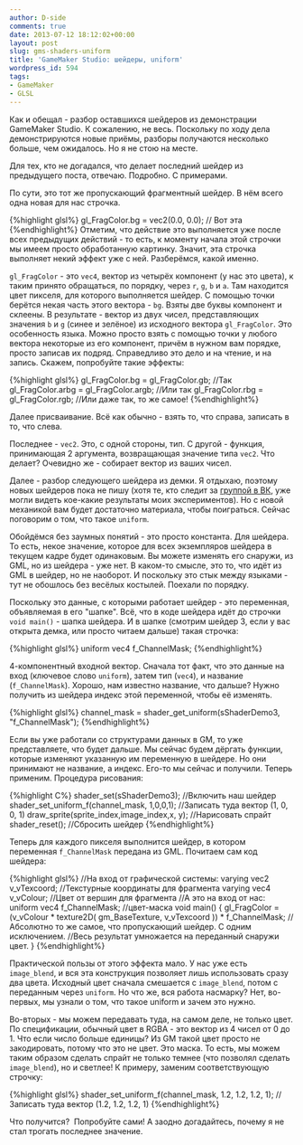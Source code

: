 ```yaml
---
author: D-side
comments: true
date: 2013-07-12 18:12:02+00:00
layout: post
slug: gms-shaders-uniform
title: 'GameMaker Studio: шейдеры, uniform'
wordpress_id: 594
tags:
- GameMaker
- GLSL
---
```


Как и обещал - разбор оставшихся шейдеров из демонстрации GameMaker Studio. К сожалению, не весь. Поскольку по ходу дела демонстрируются новые приёмы, разборы получаются несколько больше, чем ожидалось. Но я не стою на месте.

Для тех, кто не догадался, что делает последний шейдер из предыдущего поста, отвечаю. Подробно. С примерами.

По сути, это тот же пропускающий фрагментный шейдер. В нём всего одна новая для нас строчка.

{%highlight glsl%}
gl_FragColor.bg = vec2(0.0, 0.0);   // Вот эта
{%endhighlight%}
Отметим, что действие это выполняется уже после всех предыдущих действий - то есть, к моменту начала этой строчки мы имеем просто обработанную картинку. Значит, эта строчка выполняет некий эффект уже с ней. Разберёмся, какой именно.

`gl_FragColor` - это `vec4`, вектор из четырёх компонент (у нас это цвета), к таким принято обращаться, по порядку, через `r`, `g`, `b` и `a`. Там находится цвет пикселя, для которого выполняется шейдер. С помощью точки берётся некая часть этого вектора - `bg`. Взяты две буквы компонент и склеены. В результате - вектор из двух чисел, представляющих значения `b` и `g` (синее и зелёное) из исходного вектора `gl_FragColor`. Это особенность языка. Можно просто взять с помощью точки у любого вектора некоторые из его компонент, причём в нужном вам порядке, просто записав их подряд. Справедливо это дело и на чтение, и на запись. Скажем, попробуйте такие эффекты:

{%highlight glsl%}
gl_FragColor.bg = gl_FragColor.gb; //Так
gl_FragColor.arbg = gl_FragColor.argb; //Или так
gl_FragColor.rbg = gl_FragColor.rgb; //Или даже так, то же самое!
{%endhighlight%}

Далее присваивание. Всё как обычно - взять то, что справа, записать в то, что слева.

Последнее - `vec2`. Это, с одной стороны, тип. С другой - функция, принимающая 2 аргумента, возвращающая значение типа `vec2`. Что делает? Очевидно же - собирает вектор из ваших чисел.

Далее - разбор следующего шейдера из демки. Я отдыхаю, поэтому новых шейдеров пока не пишу (хотя те, кто следит за [группой в ВК](https://vk.com/s.d.side), уже могли видеть кое-какие результаты моих экспериментов). Но с новой механикой вам будет достаточно материала, чтобы поиграться. Сейчас поговорим о том, что такое `uniform`.

Обойдёмся без заумных понятий - это просто константа. Для шейдера. То есть, некое значение, которое для всех экземпляров шейдера в текущем кадре будет одинаковым. Вы можете изменять его снаружи, из GML, но из шейдера - уже нет. В каком-то смысле, это то, что идёт из GML в шейдер, но не наоборот. И поскольку это стык между языками - тут не обошлось без весёлых костылей. Поехали по порядку.

Поскольку это данные, с которыми работает шейдер - это переменная, объявляемая в его "шапке". Всё, что в коде шейдера идёт до строчки `void main()` - шапка шейдера. И в шапке (смотрим шейдер 3, если у вас открыта демка, или просто читаем дальше) такая строчка:

{%highlight glsl%}
uniform vec4 f_ChannelMask;
{%endhighlight%}

4-компонентный входной вектор. Сначала тот факт, что это данные на вход (ключевое слово `uniform`), затем тип (`vec4`), и название (`f_ChannelMask`). Хорошо, нам известно название, что дальше? Нужно получить из шейдера индекс этой переменной, чтобы её изменять.

{%highlight glsl%}
channel_mask = shader_get_uniform(sShaderDemo3, "f_ChannelMask");
{%endhighlight%}

Если вы уже работали со структурами данных в GM, то уже представляете, что будет дальше. Мы сейчас будем дёргать функции, которые изменяют указанную им переменную в шейдере. Но они принимают не название, а индекс. Его-то мы сейчас и получили. Теперь применим. Процедура рисования:



{%highlight C%}
shader_set(sShaderDemo3); //Включить наш шейдер
shader_set_uniform_f(channel_mask, 1,0,0,1); //Записать туда вектор (1, 0, 0, 1)
draw_sprite(sprite_index,image_index,x, y); //Нарисовать спрайт
shader_reset(); //Сбросить шейдер
{%endhighlight%}



Теперь для каждого пикселя выполнится шейдер, в котором переменная `f_ChannelMask` передана из GML. Почитаем сам код шейдера:

{%highlight glsl%}
//На вход от графической системы:
varying vec2 v_vTexcoord; //Текстурные координаты для фрагмента
varying vec4 v_vColour; //Цвет от вершин для фрагмента
//А это на вход от нас:
uniform vec4 f_ChannelMask; //цвет-маска
void main()
{
    gl_FragColor = (v_vColour * texture2D( gm_BaseTexture, v_vTexcoord )) * f_ChannelMask;
    //Абсолютно то же самое, что пропускающий шейдер. С одним исключением.
    //Весь результат умножается на переданный снаружи цвет.
}
{%endhighlight%}

Практической пользы от этого эффекта мало. У нас уже есть `image_blend`, и вся эта конструкция позволяет лишь использовать сразу два цвета. Исходный цвет сначала смешается с `image_blend`, потом с переданным через `uniform`. Но что же, вся работа насмарку? Нет, во-первых, мы узнали о том, что такое uniform и зачем это нужно.

Во-вторых - мы можем передавать туда, на самом деле, не только цвет. По спецификации, обычный цвет в RGBA - это вектор из 4 чисел от 0 до 1. Что если число больше единицы? Из GM такой цвет просто не закодировать, потому что это не цвет. Это маска. То есть, мы можем таким образом сделать спрайт не только темнее (что позволял сделать `image_blend`), но и светлее! К примеру, заменим соответствующую строчку:

{%highlight glsl%}
shader_set_uniform_f(channel_mask, 1.2, 1.2, 1.2, 1); //Записать туда вектор (1.2, 1.2, 1.2, 1)
{%endhighlight%}

Что получится?  Попробуйте сами! А заодно догадайтесь, почему я не стал трогать последнее значение.
